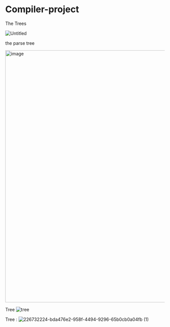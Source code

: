 # Compiler-project

The Trees
 
![Untitled](https://user-images.githubusercontent.com/92648033/226732224-bda476e2-958f-4494-9296-65b0cb0a04fb.png)

the parse tree

<img width="793" alt="image" src="https://user-images.githubusercontent.com/66112977/228648386-39d2316d-9692-435c-9687-1d4bb00c3a0c.png">

Tree
![tree](https://user-images.githubusercontent.com/66241299/228671085-bf0a7d38-c4aa-4b8f-9012-43c5f2403145.jpg)

Tree :
![226732224-bda476e2-958f-4494-9296-65b0cb0a04fb (1)](https://user-images.githubusercontent.com/66433551/228672199-46c184a2-a4d8-4e44-9c7c-4731d66ec2ad.png)


